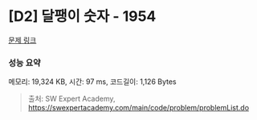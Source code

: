 # [D2] 달팽이 숫자 - 1954 

[문제 링크](https://swexpertacademy.com/main/code/problem/problemDetail.do?contestProbId=AV5PobmqAPoDFAUq) 

### 성능 요약

메모리: 19,324 KB, 시간: 97 ms, 코드길이: 1,126 Bytes



> 출처: SW Expert Academy, https://swexpertacademy.com/main/code/problem/problemList.do